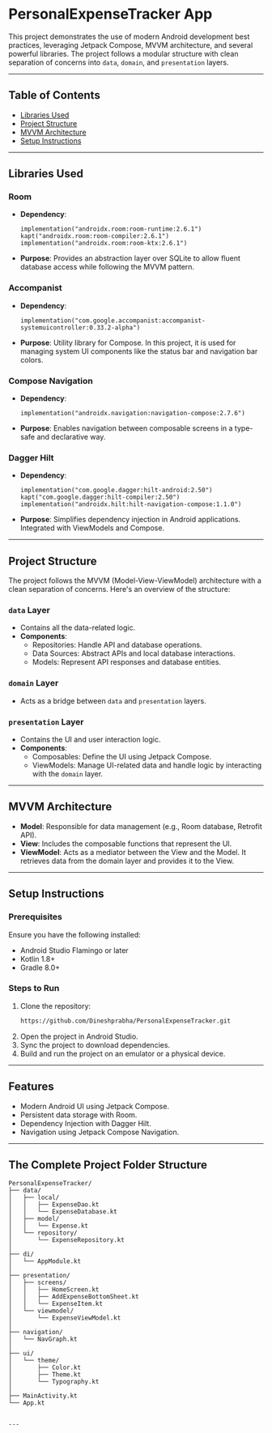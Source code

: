 # PersonalExpenseTracker App

This project demonstrates the use of modern Android development best practices, leveraging Jetpack Compose, MVVM architecture, and several powerful libraries. The project follows a modular structure with clean separation of concerns into `data`, `domain`, and `presentation` layers.

---

## Table of Contents

- [Libraries Used](#libraries-used)
- [Project Structure](#project-structure)
- [MVVM Architecture](#mvvm-architecture)
- [Setup Instructions](#setup-instructions)

---

## Libraries Used

### Room
- **Dependency**:
  ```
  implementation("androidx.room:room-runtime:2.6.1")
  kapt("androidx.room:room-compiler:2.6.1")
  implementation("androidx.room:room-ktx:2.6.1")
  ```
- **Purpose**: Provides an abstraction layer over SQLite to allow fluent database access while following the MVVM pattern.

### Accompanist
- **Dependency**:
  ```
  implementation("com.google.accompanist:accompanist-systemuicontroller:0.33.2-alpha")
  ```
- **Purpose**: Utility library for Compose. In this project, it is used for managing system UI components like the status bar and navigation bar colors.

### Compose Navigation
- **Dependency**:
  ```
  implementation("androidx.navigation:navigation-compose:2.7.6")
  ```
- **Purpose**: Enables navigation between composable screens in a type-safe and declarative way.

### Dagger Hilt
- **Dependency**:
  ```
  implementation("com.google.dagger:hilt-android:2.50")
  kapt("com.google.dagger:hilt-compiler:2.50")
  implementation("androidx.hilt:hilt-navigation-compose:1.1.0")
  ```
- **Purpose**: Simplifies dependency injection in Android applications. Integrated with ViewModels and Compose.

---

## Project Structure

The project follows the MVVM (Model-View-ViewModel) architecture with a clean separation of concerns. Here's an overview of the structure:

### `data` Layer
- Contains all the data-related logic.
- **Components**:
  - Repositories: Handle API and database operations.
  - Data Sources: Abstract APIs and local database interactions.
  - Models: Represent API responses and database entities.

### `domain` Layer
- Acts as a bridge between `data` and `presentation` layers.

### `presentation` Layer
- Contains the UI and user interaction logic.
- **Components**:
  - Composables: Define the UI using Jetpack Compose.
  - ViewModels: Manage UI-related data and handle logic by interacting with the `domain` layer.

---

## MVVM Architecture

- **Model**: Responsible for data management (e.g., Room database, Retrofit API).
- **View**: Includes the composable functions that represent the UI.
- **ViewModel**: Acts as a mediator between the View and the Model. It retrieves data from the domain layer and provides it to the View.

---

## Setup Instructions

### Prerequisites
Ensure you have the following installed:
- Android Studio Flamingo or later
- Kotlin 1.8+
- Gradle 8.0+

### Steps to Run
1. Clone the repository:
   ```bash
   https://github.com/Dineshprabha/PersonalExpenseTracker.git
   ```
2. Open the project in Android Studio.
3. Sync the project to download dependencies.
4. Build and run the project on an emulator or a physical device.

---

## Features
- Modern Android UI using Jetpack Compose.
- Persistent data storage with Room.
- Dependency Injection with Dagger Hilt.
- Navigation using Jetpack Compose Navigation.

---

## The Complete Project Folder Structure

```
PersonalExpenseTracker/
├── data/
│   ├── local/
│   │   ├── ExpenseDao.kt
│   │   └── ExpenseDatabase.kt
│   ├── model/
│   │   └── Expense.kt
│   └── repository/
│       └── ExpenseRepository.kt
│
├── di/
│   └── AppModule.kt
│
├── presentation/
│   ├── screens/
│   │   ├── HomeScreen.kt
│   │   ├── AddExpenseBottomSheet.kt
│   │   └── ExpenseItem.kt
│   └── viewmodel/
│       └── ExpenseViewModel.kt
│
├── navigation/
│   └── NavGraph.kt
│
├── ui/
│   └── theme/
│       ├── Color.kt
│       ├── Theme.kt
│       └── Typography.kt
│
├── MainActivity.kt
└── App.kt


---
